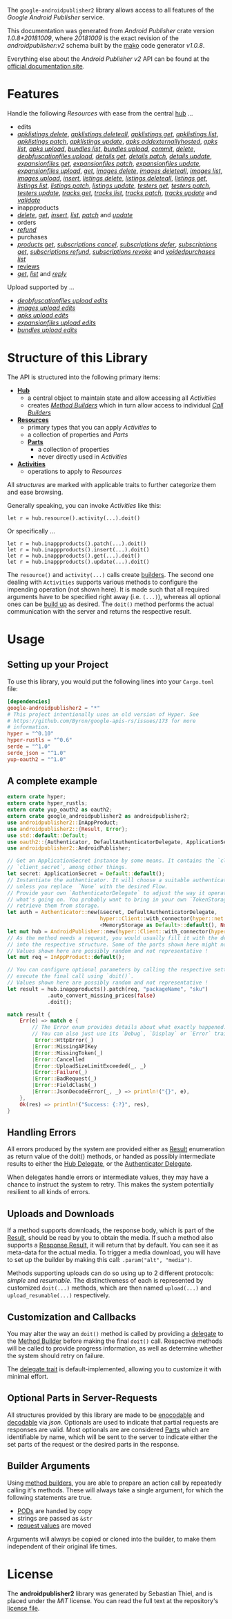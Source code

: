 <!---
DO NOT EDIT !
This file was generated automatically from 'src/mako/api/README.md.mako'
DO NOT EDIT !
-->
The `google-androidpublisher2` library allows access to all features of the *Google Android Publisher* service.

This documentation was generated from *Android Publisher* crate version *1.0.8+20181009*, where *20181009* is the exact revision of the *androidpublisher:v2* schema built by the [mako](http://www.makotemplates.org/) code generator *v1.0.8*.

Everything else about the *Android Publisher* *v2* API can be found at the
[official documentation site](https://developers.google.com/android-publisher).
# Features

Handle the following *Resources* with ease from the central [hub](https://docs.rs/google-androidpublisher2/1.0.8+20181009/google_androidpublisher2/struct.AndroidPublisher.html) ... 

* edits
 * [*apklistings delete*](https://docs.rs/google-androidpublisher2/1.0.8+20181009/google_androidpublisher2/struct.EditApklistingDeleteCall.html), [*apklistings deleteall*](https://docs.rs/google-androidpublisher2/1.0.8+20181009/google_androidpublisher2/struct.EditApklistingDeleteallCall.html), [*apklistings get*](https://docs.rs/google-androidpublisher2/1.0.8+20181009/google_androidpublisher2/struct.EditApklistingGetCall.html), [*apklistings list*](https://docs.rs/google-androidpublisher2/1.0.8+20181009/google_androidpublisher2/struct.EditApklistingListCall.html), [*apklistings patch*](https://docs.rs/google-androidpublisher2/1.0.8+20181009/google_androidpublisher2/struct.EditApklistingPatchCall.html), [*apklistings update*](https://docs.rs/google-androidpublisher2/1.0.8+20181009/google_androidpublisher2/struct.EditApklistingUpdateCall.html), [*apks addexternallyhosted*](https://docs.rs/google-androidpublisher2/1.0.8+20181009/google_androidpublisher2/struct.EditApkAddexternallyhostedCall.html), [*apks list*](https://docs.rs/google-androidpublisher2/1.0.8+20181009/google_androidpublisher2/struct.EditApkListCall.html), [*apks upload*](https://docs.rs/google-androidpublisher2/1.0.8+20181009/google_androidpublisher2/struct.EditApkUploadCall.html), [*bundles list*](https://docs.rs/google-androidpublisher2/1.0.8+20181009/google_androidpublisher2/struct.EditBundleListCall.html), [*bundles upload*](https://docs.rs/google-androidpublisher2/1.0.8+20181009/google_androidpublisher2/struct.EditBundleUploadCall.html), [*commit*](https://docs.rs/google-androidpublisher2/1.0.8+20181009/google_androidpublisher2/struct.EditCommitCall.html), [*delete*](https://docs.rs/google-androidpublisher2/1.0.8+20181009/google_androidpublisher2/struct.EditDeleteCall.html), [*deobfuscationfiles upload*](https://docs.rs/google-androidpublisher2/1.0.8+20181009/google_androidpublisher2/struct.EditDeobfuscationfileUploadCall.html), [*details get*](https://docs.rs/google-androidpublisher2/1.0.8+20181009/google_androidpublisher2/struct.EditDetailGetCall.html), [*details patch*](https://docs.rs/google-androidpublisher2/1.0.8+20181009/google_androidpublisher2/struct.EditDetailPatchCall.html), [*details update*](https://docs.rs/google-androidpublisher2/1.0.8+20181009/google_androidpublisher2/struct.EditDetailUpdateCall.html), [*expansionfiles get*](https://docs.rs/google-androidpublisher2/1.0.8+20181009/google_androidpublisher2/struct.EditExpansionfileGetCall.html), [*expansionfiles patch*](https://docs.rs/google-androidpublisher2/1.0.8+20181009/google_androidpublisher2/struct.EditExpansionfilePatchCall.html), [*expansionfiles update*](https://docs.rs/google-androidpublisher2/1.0.8+20181009/google_androidpublisher2/struct.EditExpansionfileUpdateCall.html), [*expansionfiles upload*](https://docs.rs/google-androidpublisher2/1.0.8+20181009/google_androidpublisher2/struct.EditExpansionfileUploadCall.html), [*get*](https://docs.rs/google-androidpublisher2/1.0.8+20181009/google_androidpublisher2/struct.EditGetCall.html), [*images delete*](https://docs.rs/google-androidpublisher2/1.0.8+20181009/google_androidpublisher2/struct.EditImageDeleteCall.html), [*images deleteall*](https://docs.rs/google-androidpublisher2/1.0.8+20181009/google_androidpublisher2/struct.EditImageDeleteallCall.html), [*images list*](https://docs.rs/google-androidpublisher2/1.0.8+20181009/google_androidpublisher2/struct.EditImageListCall.html), [*images upload*](https://docs.rs/google-androidpublisher2/1.0.8+20181009/google_androidpublisher2/struct.EditImageUploadCall.html), [*insert*](https://docs.rs/google-androidpublisher2/1.0.8+20181009/google_androidpublisher2/struct.EditInsertCall.html), [*listings delete*](https://docs.rs/google-androidpublisher2/1.0.8+20181009/google_androidpublisher2/struct.EditListingDeleteCall.html), [*listings deleteall*](https://docs.rs/google-androidpublisher2/1.0.8+20181009/google_androidpublisher2/struct.EditListingDeleteallCall.html), [*listings get*](https://docs.rs/google-androidpublisher2/1.0.8+20181009/google_androidpublisher2/struct.EditListingGetCall.html), [*listings list*](https://docs.rs/google-androidpublisher2/1.0.8+20181009/google_androidpublisher2/struct.EditListingListCall.html), [*listings patch*](https://docs.rs/google-androidpublisher2/1.0.8+20181009/google_androidpublisher2/struct.EditListingPatchCall.html), [*listings update*](https://docs.rs/google-androidpublisher2/1.0.8+20181009/google_androidpublisher2/struct.EditListingUpdateCall.html), [*testers get*](https://docs.rs/google-androidpublisher2/1.0.8+20181009/google_androidpublisher2/struct.EditTesterGetCall.html), [*testers patch*](https://docs.rs/google-androidpublisher2/1.0.8+20181009/google_androidpublisher2/struct.EditTesterPatchCall.html), [*testers update*](https://docs.rs/google-androidpublisher2/1.0.8+20181009/google_androidpublisher2/struct.EditTesterUpdateCall.html), [*tracks get*](https://docs.rs/google-androidpublisher2/1.0.8+20181009/google_androidpublisher2/struct.EditTrackGetCall.html), [*tracks list*](https://docs.rs/google-androidpublisher2/1.0.8+20181009/google_androidpublisher2/struct.EditTrackListCall.html), [*tracks patch*](https://docs.rs/google-androidpublisher2/1.0.8+20181009/google_androidpublisher2/struct.EditTrackPatchCall.html), [*tracks update*](https://docs.rs/google-androidpublisher2/1.0.8+20181009/google_androidpublisher2/struct.EditTrackUpdateCall.html) and [*validate*](https://docs.rs/google-androidpublisher2/1.0.8+20181009/google_androidpublisher2/struct.EditValidateCall.html)
* inappproducts
 * [*delete*](https://docs.rs/google-androidpublisher2/1.0.8+20181009/google_androidpublisher2/struct.InappproductDeleteCall.html), [*get*](https://docs.rs/google-androidpublisher2/1.0.8+20181009/google_androidpublisher2/struct.InappproductGetCall.html), [*insert*](https://docs.rs/google-androidpublisher2/1.0.8+20181009/google_androidpublisher2/struct.InappproductInsertCall.html), [*list*](https://docs.rs/google-androidpublisher2/1.0.8+20181009/google_androidpublisher2/struct.InappproductListCall.html), [*patch*](https://docs.rs/google-androidpublisher2/1.0.8+20181009/google_androidpublisher2/struct.InappproductPatchCall.html) and [*update*](https://docs.rs/google-androidpublisher2/1.0.8+20181009/google_androidpublisher2/struct.InappproductUpdateCall.html)
* orders
 * [*refund*](https://docs.rs/google-androidpublisher2/1.0.8+20181009/google_androidpublisher2/struct.OrderRefundCall.html)
* purchases
 * [*products get*](https://docs.rs/google-androidpublisher2/1.0.8+20181009/google_androidpublisher2/struct.PurchaseProductGetCall.html), [*subscriptions cancel*](https://docs.rs/google-androidpublisher2/1.0.8+20181009/google_androidpublisher2/struct.PurchaseSubscriptionCancelCall.html), [*subscriptions defer*](https://docs.rs/google-androidpublisher2/1.0.8+20181009/google_androidpublisher2/struct.PurchaseSubscriptionDeferCall.html), [*subscriptions get*](https://docs.rs/google-androidpublisher2/1.0.8+20181009/google_androidpublisher2/struct.PurchaseSubscriptionGetCall.html), [*subscriptions refund*](https://docs.rs/google-androidpublisher2/1.0.8+20181009/google_androidpublisher2/struct.PurchaseSubscriptionRefundCall.html), [*subscriptions revoke*](https://docs.rs/google-androidpublisher2/1.0.8+20181009/google_androidpublisher2/struct.PurchaseSubscriptionRevokeCall.html) and [*voidedpurchases list*](https://docs.rs/google-androidpublisher2/1.0.8+20181009/google_androidpublisher2/struct.PurchaseVoidedpurchaseListCall.html)
* [reviews](https://docs.rs/google-androidpublisher2/1.0.8+20181009/google_androidpublisher2/struct.Review.html)
 * [*get*](https://docs.rs/google-androidpublisher2/1.0.8+20181009/google_androidpublisher2/struct.ReviewGetCall.html), [*list*](https://docs.rs/google-androidpublisher2/1.0.8+20181009/google_androidpublisher2/struct.ReviewListCall.html) and [*reply*](https://docs.rs/google-androidpublisher2/1.0.8+20181009/google_androidpublisher2/struct.ReviewReplyCall.html)


Upload supported by ...

* [*deobfuscationfiles upload edits*](https://docs.rs/google-androidpublisher2/1.0.8+20181009/google_androidpublisher2/struct.EditDeobfuscationfileUploadCall.html)
* [*images upload edits*](https://docs.rs/google-androidpublisher2/1.0.8+20181009/google_androidpublisher2/struct.EditImageUploadCall.html)
* [*apks upload edits*](https://docs.rs/google-androidpublisher2/1.0.8+20181009/google_androidpublisher2/struct.EditApkUploadCall.html)
* [*expansionfiles upload edits*](https://docs.rs/google-androidpublisher2/1.0.8+20181009/google_androidpublisher2/struct.EditExpansionfileUploadCall.html)
* [*bundles upload edits*](https://docs.rs/google-androidpublisher2/1.0.8+20181009/google_androidpublisher2/struct.EditBundleUploadCall.html)



# Structure of this Library

The API is structured into the following primary items:

* **[Hub](https://docs.rs/google-androidpublisher2/1.0.8+20181009/google_androidpublisher2/struct.AndroidPublisher.html)**
    * a central object to maintain state and allow accessing all *Activities*
    * creates [*Method Builders*](https://docs.rs/google-androidpublisher2/1.0.8+20181009/google_androidpublisher2/trait.MethodsBuilder.html) which in turn
      allow access to individual [*Call Builders*](https://docs.rs/google-androidpublisher2/1.0.8+20181009/google_androidpublisher2/trait.CallBuilder.html)
* **[Resources](https://docs.rs/google-androidpublisher2/1.0.8+20181009/google_androidpublisher2/trait.Resource.html)**
    * primary types that you can apply *Activities* to
    * a collection of properties and *Parts*
    * **[Parts](https://docs.rs/google-androidpublisher2/1.0.8+20181009/google_androidpublisher2/trait.Part.html)**
        * a collection of properties
        * never directly used in *Activities*
* **[Activities](https://docs.rs/google-androidpublisher2/1.0.8+20181009/google_androidpublisher2/trait.CallBuilder.html)**
    * operations to apply to *Resources*

All *structures* are marked with applicable traits to further categorize them and ease browsing.

Generally speaking, you can invoke *Activities* like this:

```Rust,ignore
let r = hub.resource().activity(...).doit()
```

Or specifically ...

```ignore
let r = hub.inappproducts().patch(...).doit()
let r = hub.inappproducts().insert(...).doit()
let r = hub.inappproducts().get(...).doit()
let r = hub.inappproducts().update(...).doit()
```

The `resource()` and `activity(...)` calls create [builders][builder-pattern]. The second one dealing with `Activities` 
supports various methods to configure the impending operation (not shown here). It is made such that all required arguments have to be 
specified right away (i.e. `(...)`), whereas all optional ones can be [build up][builder-pattern] as desired.
The `doit()` method performs the actual communication with the server and returns the respective result.

# Usage

## Setting up your Project

To use this library, you would put the following lines into your `Cargo.toml` file:

```toml
[dependencies]
google-androidpublisher2 = "*"
# This project intentionally uses an old version of Hyper. See
# https://github.com/Byron/google-apis-rs/issues/173 for more
# information.
hyper = "^0.10"
hyper-rustls = "^0.6"
serde = "^1.0"
serde_json = "^1.0"
yup-oauth2 = "^1.0"
```

## A complete example

```Rust
extern crate hyper;
extern crate hyper_rustls;
extern crate yup_oauth2 as oauth2;
extern crate google_androidpublisher2 as androidpublisher2;
use androidpublisher2::InAppProduct;
use androidpublisher2::{Result, Error};
use std::default::Default;
use oauth2::{Authenticator, DefaultAuthenticatorDelegate, ApplicationSecret, MemoryStorage};
use androidpublisher2::AndroidPublisher;

// Get an ApplicationSecret instance by some means. It contains the `client_id` and 
// `client_secret`, among other things.
let secret: ApplicationSecret = Default::default();
// Instantiate the authenticator. It will choose a suitable authentication flow for you, 
// unless you replace  `None` with the desired Flow.
// Provide your own `AuthenticatorDelegate` to adjust the way it operates and get feedback about 
// what's going on. You probably want to bring in your own `TokenStorage` to persist tokens and
// retrieve them from storage.
let auth = Authenticator::new(&secret, DefaultAuthenticatorDelegate,
                              hyper::Client::with_connector(hyper::net::HttpsConnector::new(hyper_rustls::TlsClient::new())),
                              <MemoryStorage as Default>::default(), None);
let mut hub = AndroidPublisher::new(hyper::Client::with_connector(hyper::net::HttpsConnector::new(hyper_rustls::TlsClient::new())), auth);
// As the method needs a request, you would usually fill it with the desired information
// into the respective structure. Some of the parts shown here might not be applicable !
// Values shown here are possibly random and not representative !
let mut req = InAppProduct::default();

// You can configure optional parameters by calling the respective setters at will, and
// execute the final call using `doit()`.
// Values shown here are possibly random and not representative !
let result = hub.inappproducts().patch(req, "packageName", "sku")
             .auto_convert_missing_prices(false)
             .doit();

match result {
    Err(e) => match e {
        // The Error enum provides details about what exactly happened.
        // You can also just use its `Debug`, `Display` or `Error` traits
         Error::HttpError(_)
        |Error::MissingAPIKey
        |Error::MissingToken(_)
        |Error::Cancelled
        |Error::UploadSizeLimitExceeded(_, _)
        |Error::Failure(_)
        |Error::BadRequest(_)
        |Error::FieldClash(_)
        |Error::JsonDecodeError(_, _) => println!("{}", e),
    },
    Ok(res) => println!("Success: {:?}", res),
}

```
## Handling Errors

All errors produced by the system are provided either as [Result](https://docs.rs/google-androidpublisher2/1.0.8+20181009/google_androidpublisher2/enum.Result.html) enumeration as return value of 
the doit() methods, or handed as possibly intermediate results to either the 
[Hub Delegate](https://docs.rs/google-androidpublisher2/1.0.8+20181009/google_androidpublisher2/trait.Delegate.html), or the [Authenticator Delegate](https://docs.rs/yup-oauth2/*/yup_oauth2/trait.AuthenticatorDelegate.html).

When delegates handle errors or intermediate values, they may have a chance to instruct the system to retry. This 
makes the system potentially resilient to all kinds of errors.

## Uploads and Downloads
If a method supports downloads, the response body, which is part of the [Result](https://docs.rs/google-androidpublisher2/1.0.8+20181009/google_androidpublisher2/enum.Result.html), should be
read by you to obtain the media.
If such a method also supports a [Response Result](https://docs.rs/google-androidpublisher2/1.0.8+20181009/google_androidpublisher2/trait.ResponseResult.html), it will return that by default.
You can see it as meta-data for the actual media. To trigger a media download, you will have to set up the builder by making
this call: `.param("alt", "media")`.

Methods supporting uploads can do so using up to 2 different protocols: 
*simple* and *resumable*. The distinctiveness of each is represented by customized 
`doit(...)` methods, which are then named `upload(...)` and `upload_resumable(...)` respectively.

## Customization and Callbacks

You may alter the way an `doit()` method is called by providing a [delegate](https://docs.rs/google-androidpublisher2/1.0.8+20181009/google_androidpublisher2/trait.Delegate.html) to the 
[Method Builder](https://docs.rs/google-androidpublisher2/1.0.8+20181009/google_androidpublisher2/trait.CallBuilder.html) before making the final `doit()` call. 
Respective methods will be called to provide progress information, as well as determine whether the system should 
retry on failure.

The [delegate trait](https://docs.rs/google-androidpublisher2/1.0.8+20181009/google_androidpublisher2/trait.Delegate.html) is default-implemented, allowing you to customize it with minimal effort.

## Optional Parts in Server-Requests

All structures provided by this library are made to be [enocodable](https://docs.rs/google-androidpublisher2/1.0.8+20181009/google_androidpublisher2/trait.RequestValue.html) and 
[decodable](https://docs.rs/google-androidpublisher2/1.0.8+20181009/google_androidpublisher2/trait.ResponseResult.html) via *json*. Optionals are used to indicate that partial requests are responses 
are valid.
Most optionals are are considered [Parts](https://docs.rs/google-androidpublisher2/1.0.8+20181009/google_androidpublisher2/trait.Part.html) which are identifiable by name, which will be sent to 
the server to indicate either the set parts of the request or the desired parts in the response.

## Builder Arguments

Using [method builders](https://docs.rs/google-androidpublisher2/1.0.8+20181009/google_androidpublisher2/trait.CallBuilder.html), you are able to prepare an action call by repeatedly calling it's methods.
These will always take a single argument, for which the following statements are true.

* [PODs][wiki-pod] are handed by copy
* strings are passed as `&str`
* [request values](https://docs.rs/google-androidpublisher2/1.0.8+20181009/google_androidpublisher2/trait.RequestValue.html) are moved

Arguments will always be copied or cloned into the builder, to make them independent of their original life times.

[wiki-pod]: http://en.wikipedia.org/wiki/Plain_old_data_structure
[builder-pattern]: http://en.wikipedia.org/wiki/Builder_pattern
[google-go-api]: https://github.com/google/google-api-go-client

# License
The **androidpublisher2** library was generated by Sebastian Thiel, and is placed 
under the *MIT* license.
You can read the full text at the repository's [license file][repo-license].

[repo-license]: https://github.com/Byron/google-apis-rsblob/master/LICENSE.md
